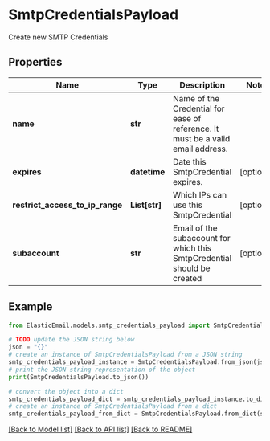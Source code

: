 # SmtpCredentialsPayload

Create new SMTP Credentials

## Properties

Name | Type | Description | Notes
------------ | ------------- | ------------- | -------------
**name** | **str** | Name of the Credential for ease of reference. It must be a valid email address. | 
**expires** | **datetime** | Date this SmtpCredential expires. | [optional] 
**restrict_access_to_ip_range** | **List[str]** | Which IPs can use this SmtpCredential | [optional] 
**subaccount** | **str** | Email of the subaccount for which this SmtpCredential should be created | [optional] 

## Example

```python
from ElasticEmail.models.smtp_credentials_payload import SmtpCredentialsPayload

# TODO update the JSON string below
json = "{}"
# create an instance of SmtpCredentialsPayload from a JSON string
smtp_credentials_payload_instance = SmtpCredentialsPayload.from_json(json)
# print the JSON string representation of the object
print(SmtpCredentialsPayload.to_json())

# convert the object into a dict
smtp_credentials_payload_dict = smtp_credentials_payload_instance.to_dict()
# create an instance of SmtpCredentialsPayload from a dict
smtp_credentials_payload_from_dict = SmtpCredentialsPayload.from_dict(smtp_credentials_payload_dict)
```
[[Back to Model list]](../README.md#documentation-for-models) [[Back to API list]](../README.md#documentation-for-api-endpoints) [[Back to README]](../README.md)


